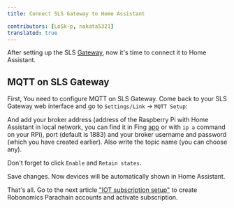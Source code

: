 ```yaml
---
title: Connect SLS Gateway to Home Assistant 

contributors: [LoSk-p, nakata5321]
translated: true
---
```

After setting up the SLS [Gateway](/docs/sls-setup), now it's time to connect it to Home Assistant.

## MQTT on SLS Gateway

First, You need to configure MQTT on SLS Gateway. Come back to your SLS Gateway web interface and go to `Settings/Link` -> `MQTT Setup`:

<robo-wiki-picture src="home-assistant/sls-mqtt-menu.jpg" />

And add your broker address (address of the Raspberry Pi with Home Assistant in local network, you can find it in Fing [app](https://www.fing.com/products) or with `ip a` command on your RPi), port (default is 1883) and your broker username and password (which you have created earlier). Also write the topic name (you can choose any). 

<robo-wiki-note type="warning">Don't forget to click `Enable` and `Retain states`.</robo-wiki-note>

<robo-wiki-picture src="home-assistant/sls-mqtt1.jpg" />

Save changes. Now devices will be automatically shown in Home Assistant.

That's all. Go to the next article ["IOT subscription setup"](/docs/iot-sub-setup/) to create Robonomics Parachain accounts and activate subscription.